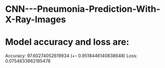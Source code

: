 # CNN---Pneumonia-Prediction-With-X-Ray-Images
# Model accuracy and loss are:

Accuracy: 97.60274052619934 (+- 0.9518446140838648)
Loss: 0.0754833862185478
